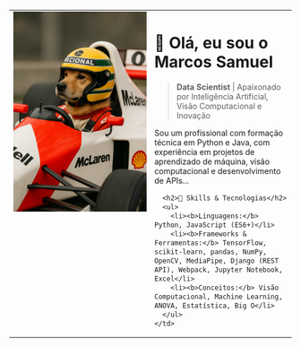 <table>
  <tr>
    <td valign="top" width="50%">
      <img 
        src="https://github.com/Samuka-Vey/README.md/blob/main/20250423_1107_Cachorro%20Piloto%20de%20F1_simple_compose_01jshfh00dfnnvqpyd1y3nj5bq%20(1).png" 
        alt="Cachorro Piloto de F1" 
        width="100%"/>
    </td>
    <td valign="top" width="50%">
      <h1>👋 Olá, eu sou o Marcos Samuel</h1>
      <blockquote>
        <b>Data Scientist</b> | Apaixonado por Inteligência Artificial, Visão Computacional e Inovação
      </blockquote>
      <p>Sou um profissional com formação técnica em Python e Java, com experiência em projetos de aprendizado de máquina, visão computacional e desenvolvimento de APIs...</p>

      <h2>🚀 Skills & Tecnologias</h2>
      <ul>
        <li><b>Linguagens:</b> Python, JavaScript (ES6+)</li>
        <li><b>Frameworks & Ferramentas:</b> TensorFlow, scikit-learn, pandas, NumPy, OpenCV, MediaPipe, Django (REST API), Webpack, Jupyter Notebook, Excel</li>
        <li><b>Conceitos:</b> Visão Computacional, Machine Learning, ANOVA, Estatística, Big O</li>
      </ul>
    </td>
  </tr>
</table>
